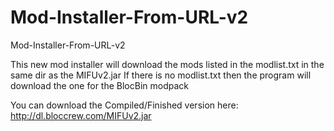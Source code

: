 Mod-Installer-From-URL-v2
=========================

Mod-Installer-From-URL-v2

This new mod installer will download the mods listed in the modlist.txt in the same dir as the MIFUv2.jar
If there is no modlist.txt then the program will download the one for the BlocBin modpack

You can download the Compiled/Finished version here:
http://dl.bloccrew.com/MIFUv2.jar
